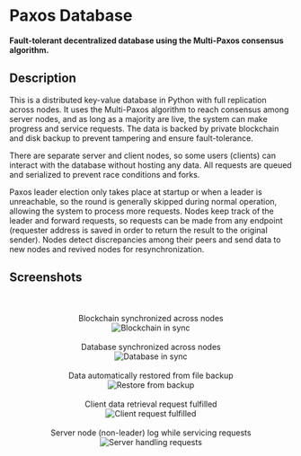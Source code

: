 # Paxos Database
<b>Fault-tolerant decentralized database using the Multi-Paxos consensus algorithm.</b>

## Description
This is a distributed key-value database in Python with full replication across nodes. It uses the Multi-Paxos algorithm to reach consensus among server nodes, and as long as a majority are live, the system can make progress and service requests. The data is backed by private blockchain and disk backup to prevent tampering and ensure fault-tolerance.

There are separate server and client nodes, so some users (clients) can interact with the database without hosting any data. All requests are queued and serialized to prevent race conditions and forks.

Paxos leader election only takes place at startup or when a leader is unreachable, so the round is generally skipped during normal operation, allowing the system to process more requests. Nodes keep track of the leader and forward requests, so requests can be made from any endpoint (requester address is saved in order to return the result to the original sender). Nodes detect discrepancies among their peers and send data to new nodes and revived nodes for resynchronization.

## Screenshots

<p align="center">
  <br/><br/><span>Blockchain synchronized across nodes</span><br/>
  <img alt="Blockchain in sync" src="https://raw.githubusercontent.com/tekaireb/paxos_database/main/screenshots/Blockchain in sync.png">
  <br/><br/><span>Database synchronized across nodes</span><br/>
  <img alt="Database in sync" src="https://raw.githubusercontent.com/tekaireb/paxos_database/main/screenshots/Database in sync.png">
  <br/><br/><span>Data automatically restored from file backup</span><br/>
  <img alt="Restore from backup" src="https://raw.githubusercontent.com/tekaireb/paxos_database/main/screenshots/Restore from backup.png">
  <br/><br/><span>Client data retrieval request fulfilled</span><br/>
  <img alt="Client request fulfilled" src="https://raw.githubusercontent.com/tekaireb/paxos_database/main/screenshots/Client request fulfilled.png">
  <br/><br/><span>Server node (non-leader) log while servicing requests</span><br/>
  <img alt="Server handling requests" src="https://raw.githubusercontent.com/tekaireb/paxos_database/main/screenshots/Server handling requests.png">
</p>
